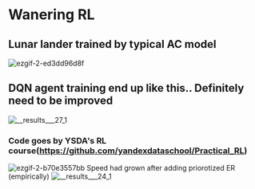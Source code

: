 # Wanering RL
## Lunar lander trained by typical AC model
![ezgif-2-ed3dd96d8f](https://github.com/JakobDen/RLWandering/assets/54845271/1dc1b1c6-d859-4f24-b776-e6229ec090b2)



## DQN agent training end up like this.. Definitely need to be improved
![__results___27_1](https://github.com/JakobDen/RLWandering/assets/54845271/6d08cabc-e86c-4f97-b1fe-4320f82779b5)

### Code goes by YSDA's RL course(https://github.com/yandexdataschool/Practical_RL)

![ezgif-2-b70e3557bb](https://github.com/JakobDen/RLWandering/assets/54845271/5c7e6f19-319c-480f-be60-9cc0c7ede4a6)
Speed had grown after adding priorotized ER (empirically)
![__results___24_1](https://github.com/JakobDen/RLWandering/assets/54845271/f497afc1-aed3-464f-adca-d4ec7a706ff7)


